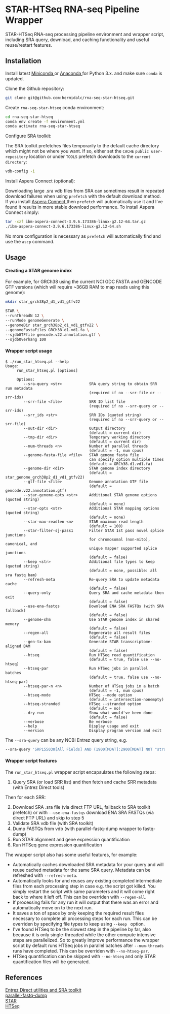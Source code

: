 # STAR-HTSeq RNA-seq Pipeline Wrapper

STAR-HTSeq RNA-seq processing pipeline environment and wrapper script,
including SRA query, download, and caching functionality and useful
reuse/restart features.

## Installation

Install latest
<a href="https://docs.conda.io/en/latest/miniconda.html" target="_blank">
Miniconda
</a>
or
<a href="https://www.anaconda.com/distribution/" target="_blank">
Anaconda
</a>
for Python 3.x. and make sure `conda` is updated.

Clone the Github repository:

```bash
git clone git@github.com:hermidalc/rna-seq-star-htseq.git
```

Create `rna-seq-star-htseq` conda environment:

```bash
cd rna-seq-star-htseq
conda env create -f environment.yml
conda activate rna-seq-star-htseq
```

Configure SRA toolkit:

The SRA toolkit prefetches files temporarily to the default cache directory
which might not be where you want.  If so, either set the `CACHE`
`public user-repository` location or under `TOOLS` prefetch
downloads to the `current directory`:

```bash
vdb-config -i
```

Install Aspera Connect (optional):

Downloading large .sra vdb files from SRA can sometimes result in repeated
download failures when using `prefetch` with the default download method. If
you install
<a href="https://downloads.asperasoft.com/connect2/" target="_blank">
Aspera Connect
</a>
then `prefetch` will automatically use it and I've found it results in more
stable download performance.  To install Aspera Connect simply:

```bash
tar -xzf ibm-aspera-connect-3.9.6.173386-linux-g2.12-64.tar.gz
./ibm-aspera-connect-3.9.6.173386-linux-g2.12-64.sh
```

No more configuration is necessary as `prefetch` will automatically find and
use the `ascp` command.

## Usage

#### Creating a STAR genome index

For example, for GRCh38 using the current NCI GDC FASTA and GENCODE GTF
versions (which will require ~36GB RAM to map reads using this genome):

```bash
mkdir star_grch38p2_d1_vd1_gtfv22

STAR \
--runThreadN 12 \
--runMode genomeGenerate \
--genomeDir star_grch38p2_d1_vd1_gtfv22 \
--genomeFastaFiles GRCh38.d1.vd1.fa \
--sjdbGTFfile gencode.v22.annotation.gtf \
--sjdbOverhang 100
```

#### Wrapper script usage

```
$ ./run_star_htseq.pl --help
Usage:
     run_star_htseq.pl [options]

     Options:
        --sra-query <str>            SRA query string to obtain SRR run metadata
                                     (required if no --srr-file or --srr-ids)
        --srr-file <file>            SRR ID list file
                                     (required if no --srr-query or --srr-ids)
        --srr_ids <str>              SRR IDs (quoted string)
                                     (required if no --srr-query or --srr-file)
        --out-dir <dir>              Output directory
                                     (default = current dir)
        --tmp-dir <dir>              Temporary working directory
                                     (default = current dir)
        --num-threads <n>            Number of parallel threads
                                     (default = -1, num cpus)
        --genome-fasta-file <file>   STAR genome fasta file
                                     can specify option multiple times
                                     (default = GRCh38.d1.vd1.fa)
        --genome-dir <dir>           STAR genome index directory
                                     (default = star_genome_grch38p2_d1_vd1_gtfv22)
        --gtf-file <file>            Genome annotation GTF file
                                     (default = gencode.v22.annotation.gtf)
        --star-genome-opts <str>     Additional STAR genome options (quoted string)
                                     (default = none)
        --star-opts <str>            Additional STAR mapping options (quoted string)
                                     (default = none)
        --star-max-readlen <n>       STAR maximum read length
                                     (default = 100)
        --star-filter-sj-pass1       Filter STAR 1st pass novel splice junctions
                                     for chromosomal (non-mito), canonical, and
                                     unique mapper supported splice junctions
                                     (default = false)
        --keep <str>                 Additional file types to keep (quoted string)
                                     (default = none, possible: all sra fastq bam)
        --refresh-meta               Re-query SRA to update metadata cache
                                     (default = false)
        --query-only                 Query SRA and cache metadata then exit
                                     (default = false)
        --use-ena-fastqs             Download ENA SRA FASTQs (with SRA fallback)
                                     (default = false)
        --genome-shm                 Use STAR genome index in shared memory
                                     (default = false)
        --regen-all                  Regenerate all result files
                                     (default = false)
        --gen-tx-bam                 Generate STAR transcriptome-aligned BAM
                                     (default = false)
        --htseq                      Run HTSeq read quantification
                                     (default = true, false use --no-htseq)
        --htseq-par                  Run HTSeq jobs in parallel batches
                                     (default = true, false use --no-htseq-par)
        --htseq-par-n <n>            Number of HTSeq jobs in a batch
                                     (default = -1, num cpus)
        --htseq-mode                 HTSeq --mode option
                                     (default = intersection-nonempty)
        --htseq-stranded             HTSeq --stranded option
                                     (default = no)
        --dry-run                    Show what would've been done
                                     (default = false)
        --verbose                    Be verbose
        --help                       Display usage and exit
        --version                    Display program version and exit
```

The `--sra-query` can be any NCBI Entrez query string, e.g.

```bash
--sra-query 'SRP155030[All Fields] AND (1900[MDAT]:2900[MDAT] NOT "strategy exome"[Filter])'
```

#### Wrapper script features

The `run_star_htseq.pl` wrapper script encapsulates the following steps:

1.  Query SRA (or load SRR list) and then fetch and cache SRR metadata (with Entrez Direct tools)

Then for each SRR:

2.  Download SRA .sra file (via direct FTP URL, fallback to SRA toolkit prefetch) or with `--use-ena-fastqs` download ENA SRA FASTQs (via direct FTP URL) and skip to step 5
3.  Validate SRA vdb file (with SRA toolkit)
4.  Dump FASTQs from vdb (with parallel-fastq-dump wrapper to fastq-dump)
5.  Run STAR alignment and gene expression quantification
6.  Run HTSeq gene expression quantification

The wrapper script also has some useful features, for example:

*   Automatically caches downloaded SRA metadata for your query and will reuse cached metadata for the same SRA query.  Metadata can be refreshed with `--refresh-meta`.
*   Automatically looks for and reuses any existing completed intermediate files from each processing step in case e.g. the script got killed. You simply restart the script with same parameters and it will come right back to where it left off. This can be overriden with `--regen-all`.
*   If processing fails for any run it will output that there was an error and automatically move on to the next run.
*   It saves a ton of space by only keeping the required result files necessary to complete all processing steps for each run.  This can be overriden by specifying file types to keep using  `--keep ` option.
*   I've found HTSeq to be the slowest step in the pipeline by far, also because it is only single-threaded while the other compute intensive steps are parallelized.  So to greatly improve performance the wrapper script by default runs HTSeq jobs in parallel batches after `--num-threads` runs have completed.  This can be overriden with `--no-htseq-par`.
*   HTSeq quantification can be skipped with `--no-htseq` and only STAR quantification files will be generated.

## References

<a href="https://www.ncbi.nlm.nih.gov/home/tools/" target="_blank">Entrez Direct utilities and SRA toolkit</a><br/>
<a href="https://github.com/rvalieris/parallel-fastq-dump" target="_blank">parallel-fastq-dump</a><br/>
<a href="https://github.com/alexdobin/STAR" target="_blank">STAR</a><br/>
<a href="https://github.com/simon-anders/htseq" target="_blank">HTSeq</a>
